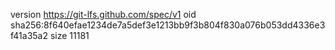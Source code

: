version https://git-lfs.github.com/spec/v1
oid sha256:8f640efae1234de7a5def3e1213bb9f3b804f830a076b053dd4336e3f41a35a2
size 11181

